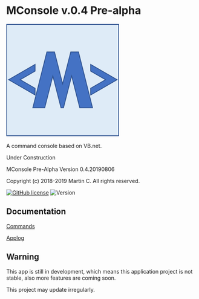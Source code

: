 # MConsole v.0.4 Pre-alpha
 
 ![MConsole logo](https://github.com/mcmartin25/MConsole/blob/master/image/icon_s.png)
 
 A command console based on VB.net.
 
 Under Construction 

 MConsole Pre-Alpha Version 0.4.20190806

 Copyright (c) 2018-2019 Martin C. All rights reserved.

 [![GitHub license](https://img.shields.io/github/license/mcmartin25/MConsole.svg)](https://github.com/mcmartin25/MConsole/blob/master/LICENSE)
 ![Version](https://img.shields.io/badge/Version-0.4.20190806-orange.svg)

## Documentation
 
 [Commands](https://github.com/mcmartin25/MConsole/blob/master/help)

 [Applog](https://github.com/mcmartin25/MConsole/blob/master/applog)

## Warning

 This app is still in development, which means this application project is not stable, also more features are coming soon.
 
 This project may update irregularly.

